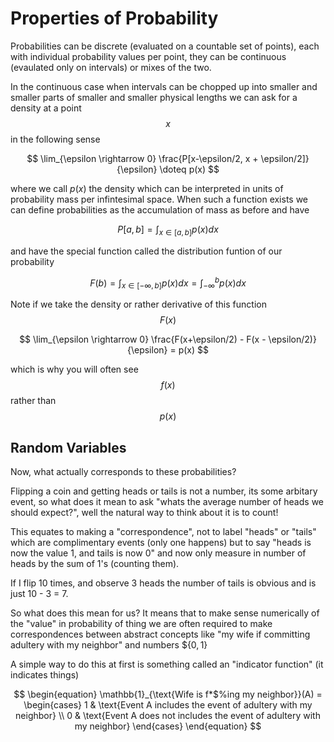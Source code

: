 # Properties of Probability

Probabilities can be discrete (evaluated on a countable set of points), each with individual probability values per point, they can be continuous (evaulated only on intervals) or mixes of the two.

In the continuous case when intervals can be chopped up into smaller and smaller parts of smaller and smaller physical lengths we can ask for a density at a point $$x$$ in the following sense

$$
\lim_{\epsilon \rightarrow 0} \frac{P[x-\epsilon/2, x + \epsilon/2]}{\epsilon} \doteq p(x)
$$

where we call $p(x)$ the density which can be interpreted in units of probability mass per infintesimal space. When such a function exists we can define probabilities as the accumulation of mass as before and have

$$
P[a,b] = \int_{x \in [a,b]} p(x) dx
$$

and have the special function called the distribution funtion of our probability

$$
F(b) = \int_{x \in [-\infty,b]} p(x) dx = \int_{-\infty}^{b} p(x) dx
$$

Note if we take the density or rather derivative of this function $$F(x)$$

$$
\lim_{\epsilon \rightarrow 0} \frac{F(x+\epsilon/2) - F(x - \epsilon/2)}{\epsilon} = p(x)
$$

which is why you will often see $$f(x)$$ rather than $$p(x)$$


## Random Variables

Now, what actually corresponds to these probabilities? 

Flipping a coin and getting heads or tails is not a number, its some arbitary event, so what does it mean to ask "whats the average number of heads we should expect?", well the natural way to think about it is to count! 

This equates to making a "correspondence", not to label "heads" or "tails" which are complimentary events (only one happens) but to say "heads is now the value 1, and tails is now 0" and now only measure in number of heads by the sum of 1's (counting them).

If I flip 10 times, and observe 3 heads the number of tails is obvious and is just 10 - 3 = 7.

So what does this mean for us? It means that to make sense numerically of the "value" in probability of thing we are often required to make correspondences between abstract concepts like "my wife if committing adultery with my neighbor" and numbers $$\{0,1\}$

A simple way to do this at first is something called an "indicator function" (it indicates things)

$$
\begin{equation}
\mathbb{1}_{\text{Wife is f*$%ing my neighbor}}(A) = 
  \begin{cases}
    1 & \text{Event A includes the event of adultery with my neighbor} \\
    0 & \text{Event A does not includes the event of adultery with my neighbor}
  \end{cases}
\end{equation}
$$
